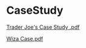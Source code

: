 
# CaseStudy
[Trader Joe's Case Study .pdf](https://github.com/user-attachments/files/21746942/Trader.Joe.s.Case.Study.pdf)

[Wiza Case.pdf](https://github.com/user-attachments/files/21927487/Wiza.Case.pdf)
